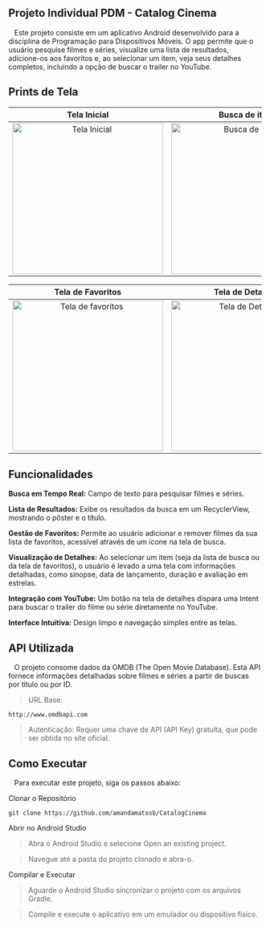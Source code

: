 ## Projeto Individual PDM - Catalog Cinema
&nbsp;&nbsp;&nbsp;Este projeto consiste em um aplicativo Android desenvolvido para a disciplina de Programação para Dispositivos Móveis. O app permite que o usuário pesquise filmes e séries, visualize uma lista de resultados, adicione-os aos favoritos e, ao selecionar um item, veja seus detalhes completos, incluindo a opção de buscar o trailer no YouTube.

## Prints de Tela

| Tela Inicial | Busca de item | Adicionar item em Favoritos | 
| :---: | :---: | :---: | 
| <img src="https://github.com/user-attachments/assets/ef25f9e4-7006-4e8f-8eb2-96eeca2a1f97" alt="Tela Inicial" width="300"> | <img src="https://github.com/user-attachments/assets/a377ea00-3ebc-4e93-8d69-c41b2d38a4ed" alt="Busca de item" width="300"> | <img src="https://github.com/user-attachments/assets/06afce4c-c049-4962-89fc-2bf2a1edfa1c" alt="Adicionar item em Favoritos" width="300"> | 

|  Tela de Favoritos| Tela de Detalhes | Pesquisa no Youtube |
| :---: | :---: | :---: | 
| <img src="https://github.com/user-attachments/assets/6b707eec-8d58-438e-b378-cf6ebd7062ce" alt="Tela de favoritos" width="300"> | <img src="https://github.com/user-attachments/assets/defb0f16-84cd-4b39-8316-f1ca8a894c24" alt="Tela de Detalhes" width="300"> | <img src="https://github.com/user-attachments/assets/e5253ce2-0b33-4c68-b2c8-8298c12b04dd" alt="Pesquisa no YouTube" width="300"> | 


## Funcionalidades

**Busca em Tempo Real:** Campo de texto para pesquisar filmes e séries.

**Lista de Resultados:** Exibe os resultados da busca em um RecyclerView, mostrando o pôster e o título.

**Gestão de Favoritos:** Permite ao usuário adicionar e remover filmes da sua lista de favoritos, acessível através de um ícone na tela de busca.

**Visualização de Detalhes:** Ao selecionar um item (seja da lista de busca ou da tela de favoritos), o usuário é levado a uma tela com informações detalhadas, como sinopse, data de lançamento, duração e avaliação em estrelas.

**Integração com YouTube:** Um botão na tela de detalhes dispara uma Intent para buscar o trailer do filme ou série diretamente no YouTube.

**Interface Intuitiva:** Design limpo e navegação simples entre as telas.

## API Utilizada

&nbsp;&nbsp;&nbsp;O projeto consome dados da OMDB (The Open Movie Database). Esta API fornece informações detalhadas sobre filmes e séries a partir de buscas por título ou por ID.

> URL Base:

    http://www.omdbapi.com
   
> Autenticação: Requer uma chave de API (API Key) gratuita, que pode ser obtida no site oficial.

## Como Executar

&nbsp;&nbsp;&nbsp;Para executar este projeto, siga os passos abaixo:
  
Clonar o Repositório

    git clone https://github.com/amandamatosb/CatalogCinema

Abrir no Android Studio

> Abra o Android Studio e selecione Open an existing project.
  
> Navegue até a pasta do projeto clonado e abra-o.

Compilar e Executar

> Aguarde o Android Studio sincronizar o projeto com os arquivos Gradle.
   
> Compile e execute o aplicativo em um emulador ou dispositivo físico.
